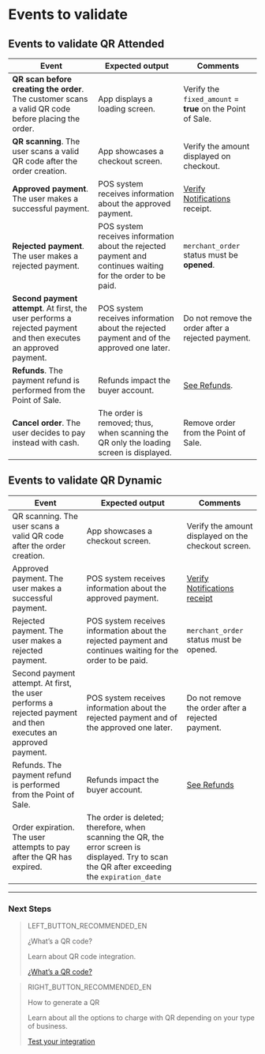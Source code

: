 # Events to validate
## Events to validate QR Attended

| Event | Expected output | Comments |
| --- | --- | --- |
| **QR scan before creating the order**. The customer scans a valid QR code before placing the order.| App displays a loading screen. | Verify the `fixed_amount` = **true** on the Point of Sale. |
| **QR scanning**. The user scans a valid QR code after the order creation.| App showcases a checkout screen. | Verify the amount displayed on checkout. |
| **Approved payment**. The user makes a successful payment. | POS system receives information about the approved payment.| [Verify Notifications](https://www.mercadopago[FAKER][URL][DOMAIN]/developers/en/guides/notifications/ipn/introduction) receipt. |
| **Rejected payment**. The user makes a rejected payment.| POS system receives information about the rejected payment and continues waiting for the order to be paid.| `merchant_order` status must be **opened**. |
| **Second payment attempt**. At first, the user performs a rejected payment and then executes an approved payment. | POS system receives information about the rejected payment and of the approved one later.| Do not remove the order after a rejected payment.|
| **Refunds**. The payment refund is performed from the Point of Sale.| Refunds impact the buyer account.| [See Refunds](https://www.mercadopago[FAKER][URL][DOMAIN]/developers/en/guides/additional-content/sales-processing/cancellations-and-refunds/#bookmark_refunds). |
| **Cancel order**. The user decides to pay instead with cash. | The order is removed; thus, when scanning the QR only the loading screen is displayed. | Remove order from the Point of Sale. |

## Events to validate QR Dynamic

| Event | Expected output | Comments |
| --- | --- | --- |
|QR scanning. The user scans a valid QR code after the order creation.|App showcases a checkout screen.|Verify the amount displayed on the checkout screen.|
|Approved payment. The user makes a successful payment.|POS system receives information about the approved payment.|[Verify Notifications receipt]()|
|Rejected payment. The user makes a rejected payment.|POS system receives information about the rejected payment and continues waiting for the order to be paid.|`merchant_order` status must be opened.|
|Second payment attempt. At first, the user performs a rejected payment and then executes an approved payment.| POS system receives information about the rejected payment and of the approved one later.| Do not remove the order after a rejected payment.|
|Refunds. The payment refund is performed from the Point of Sale.| Refunds impact the buyer account.|[See Refunds]()|
|Order expiration. The user attempts to pay after the QR has expired.|The order is deleted; therefore, when scanning the QR, the error screen is displayed. Try to scan the QR after exceeding the `expiration_date`|




---
### Next Steps

> LEFT_BUTTON_RECOMMENDED_EN
>
> ¿What’s a QR code?
>
> Learn about QR code integration.
>
> [¿What’s a QR code?](/developers/en/guides/qr-code/introduction)


> RIGHT_BUTTON_RECOMMENDED_EN
>
> How to generate a QR
>
> Learn about all the options to charge with QR depending on your type of business.
>
> [Test your integration](/developers/en/guides/qr-code/integrations)
